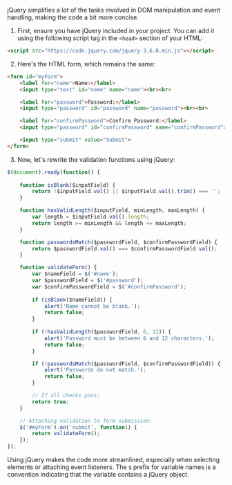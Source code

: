 jQuery simplifies a lot of the tasks involved in DOM manipulation and event handling, making the code a bit more concise.

1. First, ensure you have jQuery included in your project. You can add it using the following script tag in the `<head>` section of your HTML:

```html
<script src="https://code.jquery.com/jquery-3.6.0.min.js"></script>
```

2. Here's the HTML form, which remains the same:

```html
<form id="myForm">
    <label for="name">Name:</label>
    <input type="text" id="name" name="name"><br><br>

    <label for="password">Password:</label>
    <input type="password" id="password" name="password"><br><br>

    <label for="confirmPassword">Confirm Password:</label>
    <input type="password" id="confirmPassword" name="confirmPassword"><br><br>

    <input type="submit" value="Submit">
</form>
```

3. Now, let's rewrite the validation functions using jQuery:

```javascript
$(document).ready(function() {
    
    function isBlank($inputField) {
        return !$inputField.val() || $inputField.val().trim() === '';
    }

    function hasValidLength($inputField, minLength, maxLength) {
        var length = $inputField.val().length;
        return length >= minLength && length <= maxLength;
    }

    function passwordsMatch($passwordField, $confirmPasswordField) {
        return $passwordField.val() === $confirmPasswordField.val();
    }

    function validateForm() {
        var $nameField = $('#name');
        var $passwordField = $('#password');
        var $confirmPasswordField = $('#confirmPassword');
        
        if (isBlank($nameField)) {
            alert('Name cannot be blank.');
            return false;
        }
        
        if (!hasValidLength($passwordField, 6, 12)) {
            alert('Password must be between 6 and 12 characters.');
            return false;
        }

        if (!passwordsMatch($passwordField, $confirmPasswordField)) {
            alert('Passwords do not match.');
            return false;
        }

        // If all checks pass:
        return true;
    }

    // Attaching validation to form submission:
    $('#myForm').on('submit', function() {
        return validateForm();
    });
});
```

Using jQuery makes the code more streamlined, especially when selecting elements or attaching event listeners. The `$` prefix for variable names is a convention indicating that the variable contains a jQuery object.